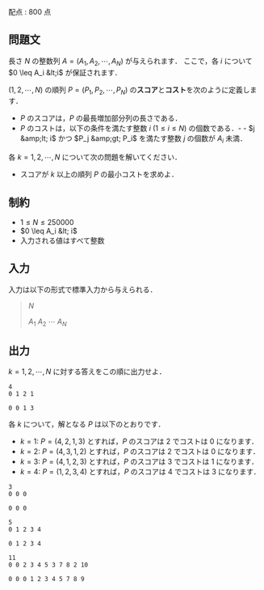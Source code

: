 配点 : $800$ 点

## 問題文

長さ $N$ の整数列 $A=(A_1,A_2,\cdots,A_N)$ が与えられます．
ここで，各 $i$ について $0 \leq A_i &lt;i$ が保証されます．

$(1,2,\cdots,N)$ の順列 $P=(P_1,P_2,\cdots,P_N)$ の**スコア**と**コスト**を次のように定義します．

- $P$ のスコアは，$P$ の最長増加部分列の長さである．
- $P$ のコストは，以下の条件を満たす整数 $i$ ($1 \leq i \leq N$) の個数である．-   - $j &amp;lt; i$ かつ $P_j &amp;gt; P_i$ を満たす整数 $j$ の個数が $A_i$ 未満．

各 $k=1,2,\cdots,N$ について次の問題を解いてください．

- スコアが $k$ 以上の順列 $P$ の最小コストを求めよ．

## 制約

- $1 \leq N \leq 250000$
- $0 \leq A_i &lt; i$
- 入力される値はすべて整数

## 入力

入力は以下の形式で標準入力から与えられる．

> $N$
> 
> $A_1$ $A_2$ $\cdots$ $A_N$

## 出力

$k=1,2,\cdots,N$ に対する答えをこの順に出力せよ．

```input1
4
0 1 2 1
```

```output1
0 0 1 3
```

各 $k$ について，解となる $P$ は以下のとおりです．

- $k=1$: $P=(4,2,1,3)$ とすれば，$P$ のスコアは $2$ でコストは $0$ になります．
- $k=2$: $P=(4,3,1,2)$ とすれば，$P$ のスコアは $2$ でコストは $0$ になります．
- $k=3$: $P=(4,1,2,3)$ とすれば，$P$ のスコアは $3$ でコストは $1$ になります．
- $k=4$: $P=(1,2,3,4)$ とすれば，$P$ のスコアは $4$ でコストは $3$ になります．

```input2
3
0 0 0
```

```output2
0 0 0
```

```input3
5
0 1 2 3 4
```

```output3
0 1 2 3 4
```

```input4
11
0 0 2 3 4 5 3 7 8 2 10
```

```output4
0 0 0 1 2 3 4 5 7 8 9
```